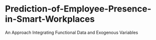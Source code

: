 # Prediction-of-Employee-Presence-in-Smart-Workplaces
An Approach Integrating Functional Data and Exogenous Variables
